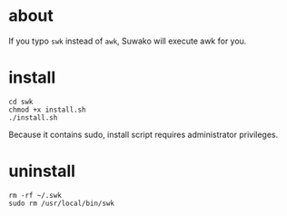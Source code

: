 # about
If you typo `swk` instead of `awk`, Suwako will execute awk for you.

# install
```shell
cd swk
chmod +x install.sh
./install.sh
```
Because it contains sudo, install script requires administrator privileges.

# uninstall
```shell
rm -rf ~/.swk
sudo rm /usr/local/bin/swk
```